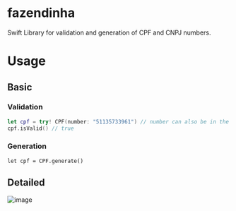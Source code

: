 # fazendinha
Swift Library for validation and generation of CPF and CNPJ numbers.

# Usage

## Basic

### Validation

```swift
let cpf = try! CPF(number: "51135733961") // number can also be in the format XXX.XXX.XXX-XX
cpf.isValid() // true
```

### Generation

```
let cpf = CPF.generate()
```

## Detailed

![image](https://image.ibb.co/eOBROF/Screen_Shot_2017_06_04_at_18_13_37.png)
